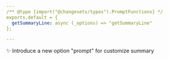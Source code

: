 ```yaml
---
/** @type {import("@changesets/types").PromptFunctions} */
exports.default = {
  getSummaryLine: async (_options) => "getSummaryLine"
};

---
```


✨ Introduce a new option "prompt" for customize summary
